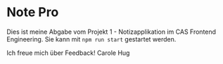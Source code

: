 # Note Pro
Dies ist meine Abgabe vom Projekt 1 - Notizapplikation im CAS Frontend Engineering. Sie kann mit ```npm run start``` gestartet werden.

Ich freue mich über Feedback!
Carole Hug
